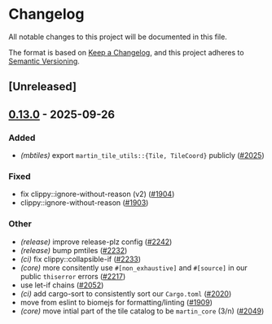 # Changelog

All notable changes to this project will be documented in this file.

The format is based on [Keep a Changelog](https://keepachangelog.com/en/1.0.0/),
and this project adheres to [Semantic Versioning](https://semver.org/spec/v2.0.0.html).

## [Unreleased]

## [0.13.0](https://github.com/maplibre/martin/compare/mbtiles-v0.12.2...mbtiles-v0.13.0) - 2025-09-26

### Added

- *(mbtiles)* export `martin_tile_utils::{Tile, TileCoord}` publicly ([#2025](https://github.com/maplibre/martin/pull/2025))

### Fixed

- fix clippy::ignore-without-reason (v2) ([#1904](https://github.com/maplibre/martin/pull/1904))
- clippy::ignore-without-reason ([#1903](https://github.com/maplibre/martin/pull/1903))

### Other

- *(release)* improve release-plz config ([#2242](https://github.com/maplibre/martin/pull/2242))
- *(release)* bump pmtiles ([#2232](https://github.com/maplibre/martin/pull/2232))
- *(ci)* fix clippy::collapsible-if ([#2233](https://github.com/maplibre/martin/pull/2233))
- *(core)* more consitently use `#[non_exhaustive]` and `#[source]` in our public `thiserror` errors ([#2217](https://github.com/maplibre/martin/pull/2217))
- use let-if chains ([#2052](https://github.com/maplibre/martin/pull/2052))
- *(ci)* add cargo-sort to consistently sort our `Cargo.toml` ([#2020](https://github.com/maplibre/martin/pull/2020))
- move from eslint to biomejs for formatting/linting ([#1909](https://github.com/maplibre/martin/pull/1909))
- *(core)* move intial part of the tile catalog to be `martin_core` (3/n) ([#2049](https://github.com/maplibre/martin/pull/2049))
